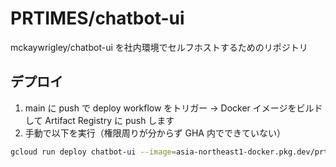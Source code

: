 # PRTIMES/chatbot-ui

mckaywrigley/chatbot-ui を社内環境でセルフホストするためのリポジトリ

## デプロイ

1. main に push で deploy workflow をトリガー
   → Docker イメージをビルドして Artifact Registry に push します
2. 手動で以下を実行（権限周りが分からず GHA 内でできていない）

```sh
gcloud run deploy chatbot-ui --image=asia-northeast1-docker.pkg.dev/prtimes-inhouse-tools/chatbot-ui-artifact-registry/chatbot-ui:latest --region=asia-northeast1
```
